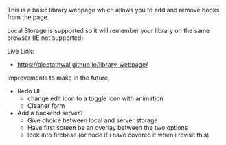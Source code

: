 This is a basic library webpage which allows you to add and remove books from the page.

Local Storage is supported so it will remember your library on the same browser (IE not supported)

Live Link:

- https://ajeetathwal.github.io/library-webpage/

Improvements to make in the future:

- Redo UI
  - change edit icon to a toggle icon with animation
  - Cleaner form
- Add a backend server?
  - Give choice between local and server storage
  - Have first screen be an overlay between the two options
  - look into firebase (or node if i have covered it when i revisit this)
